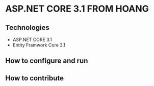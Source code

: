 # ASP.NET CORE 3.1 FROM HOANG
## Technologies
- ASP.NET CORE 3.1
- Entity Framwork Core 3.1
## How to configure and run
## How to contribute